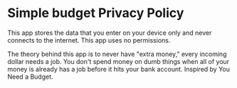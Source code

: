 # Simple budget Privacy Policy
This app stores the data that you enter on your device only and never connects to the internet. This app uses no permissions.

The theory behind this app is to never have "extra money," every incoming dollar needs a job. You don't spend money on dumb things when all of your money is already has a job before it hits your bank account. Inspired by You Need a Budget.
